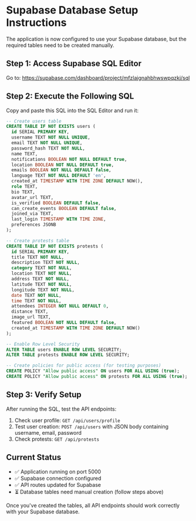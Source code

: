 # Supabase Database Setup Instructions

The application is now configured to use your Supabase database, but the required tables need to be created manually.

## Step 1: Access Supabase SQL Editor

Go to: https://supabase.com/dashboard/project/mfzlajgnahbhwswpqzkj/sql

## Step 2: Execute the Following SQL

Copy and paste this SQL into the SQL Editor and run it:

```sql
-- Create users table
CREATE TABLE IF NOT EXISTS users (
  id SERIAL PRIMARY KEY,
  username TEXT NOT NULL UNIQUE,
  email TEXT NOT NULL UNIQUE,
  password_hash TEXT NOT NULL,
  name TEXT,
  notifications BOOLEAN NOT NULL DEFAULT true,
  location BOOLEAN NOT NULL DEFAULT true,
  emails BOOLEAN NOT NULL DEFAULT false,
  language TEXT NOT NULL DEFAULT 'en',
  created_at TIMESTAMP WITH TIME ZONE DEFAULT NOW(),
  role TEXT,
  bio TEXT,
  avatar_url TEXT,
  is_verified BOOLEAN DEFAULT false,
  can_create_events BOOLEAN DEFAULT false,
  joined_via TEXT,
  last_login TIMESTAMP WITH TIME ZONE,
  preferences JSONB
);

-- Create protests table
CREATE TABLE IF NOT EXISTS protests (
  id SERIAL PRIMARY KEY,
  title TEXT NOT NULL,
  description TEXT NOT NULL,
  category TEXT NOT NULL,
  location TEXT NOT NULL,
  address TEXT NOT NULL,
  latitude TEXT NOT NULL,
  longitude TEXT NOT NULL,
  date TEXT NOT NULL,
  time TEXT NOT NULL,
  attendees INTEGER NOT NULL DEFAULT 0,
  distance TEXT,
  image_url TEXT,
  featured BOOLEAN NOT NULL DEFAULT false,
  created_at TIMESTAMP WITH TIME ZONE DEFAULT NOW()
);

-- Enable Row Level Security
ALTER TABLE users ENABLE ROW LEVEL SECURITY;
ALTER TABLE protests ENABLE ROW LEVEL SECURITY;

-- Create policies for public access (for testing purposes)
CREATE POLICY "Allow public access" ON users FOR ALL USING (true);
CREATE POLICY "Allow public access" ON protests FOR ALL USING (true);
```

## Step 3: Verify Setup

After running the SQL, test the API endpoints:

1. Check user profile: `GET /api/users/profile`
2. Test user creation: `POST /api/users` with JSON body containing username, email, password
3. Check protests: `GET /api/protests`

## Current Status

- ✅ Application running on port 5000
- ✅ Supabase connection configured  
- ✅ API routes updated for Supabase
- ⏳ Database tables need manual creation (follow steps above)

Once you've created the tables, all API endpoints should work correctly with your Supabase database.